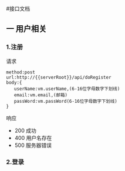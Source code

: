 #接口文档
## 一 用户相关
### 1.注册
请求
 ```
method:post
url:http://{{serverRoot}}/api/doRegister
body:{
    userName:vm.userName,(6-16位字母数字下划线)
    email:vm.email,(邮箱)
    passWord:vm.passWord(6-16位字母数字下划线)
 }
 ```
响应
- 200 成功
- 400 用户名存在
- 500 服务器错误

### 2.登录